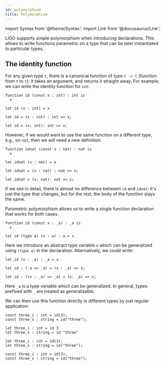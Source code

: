 ```yaml
---
id: polymorphism
title: Polymorphism
---
```


import Syntax from '@theme/Syntax';
import Link from '@docusaurus/Link';

LIGO supports simple polymorphism when introducing declarations. This
allows to write functions parametric on a type that can be later
instantiated to particular types.

## The identity function

For any given type `t`, there is a canonical function of type `t -> t`
(function from `t` to `t`): it takes an argument, and returns it
straight away. For example, we can write the identity function for
`int`:

<Syntax syntax="pascaligo">

```pascaligo group=mono
function id (const x : int) : int is
  x
```

</Syntax>
<Syntax syntax="cameligo">

```cameligo group=mono
let id (x : int) = x
```

</Syntax>
<Syntax syntax="reasonligo">

```reasonligo group=mono
let id = (x : int) : int => x;
```

</Syntax>
<Syntax syntax="jsligo">

```jsligo group=mono
let id = (x: int): int => x;
```

</Syntax>

However, if we would want to use the same function on a different
type, e.g., on `nat`, then we will need a new definition:

<Syntax syntax="pascaligo">

```pascaligo group=mono
function idnat (const x : nat) : nat is
  x
```

</Syntax>
<Syntax syntax="cameligo">

```cameligo group=mono
let idnat (x : nat) = x
```

</Syntax>
<Syntax syntax="reasonligo">

```reasonligo group=mono
let idnat = (x : nat) : nat => x;
```

</Syntax>
<Syntax syntax="jsligo">

```jsligo group=mono
let idnat = (x: nat): nat => x;
```

</Syntax>

If we see in detail, there is almost no difference between `id` and
`idnat`: it's just the type that changes, but for the rest, the body
of the function stays the same.

Parametric polymorphism allows us to write a single function
declaration that works for both cases.

<Syntax syntax="pascaligo">

```pascaligo group=poly
function id (const x : _a) : _a is
  x
```

</Syntax>
<Syntax syntax="cameligo">

```cameligo group=poly
let id (type a) (x : a) : a = x
```

Here we introduce an abstract type variable `a` which can be
generalized using `(type a)` in the declaration. Alternatively, we
could write:

```cameligo group=poly2mligo
let id (x : _a) : _a = x
```

</Syntax>
<Syntax syntax="reasonligo">

```reasonligo group=poly
let id : (_a => _a) = (x : _a) => x;
```

</Syntax>
<Syntax syntax="jsligo">

```jsligo group=poly
let id : ((x : _a) => _a) = (x: _a) => x;
```

</Syntax>

Here `_a` is a type variable which can be generalized. In general,
types prefixed with `_` are treated as generalizable.

We can then use this function directly in different types by just
regular application:

<Syntax syntax="pascaligo">

```pascaligo group=poly
const three_i : int = id(3);
const three_s : string = id("three");
```

</Syntax>
<Syntax syntax="cameligo">

```cameligo group=poly
let three_i : int = id 3
let three_s : string = id "three"
```

</Syntax>
<Syntax syntax="reasonligo">

```reasonligo group=poly
let three_i : int = id(3);
let three_s : string = id("three");
```

</Syntax>
<Syntax syntax="jsligo">

```jsligo group=poly
const three_i : int = id(3);
const three_s : string = id("three");
```

</Syntax>
